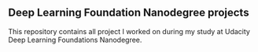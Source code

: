 ## Deep Learning Foundation Nanodegree projects
This repository contains all project I worked on during my study at Udacity Deep Learning Foundations Nanodegree.
